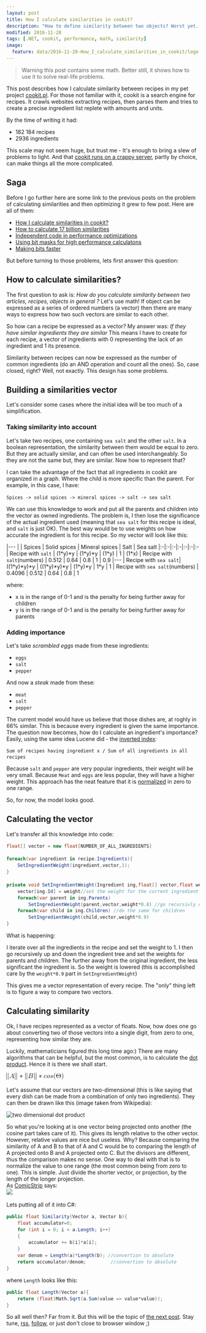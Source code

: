 ```yaml
---
layout: post
title: How I calculate similarities in cookit? 
description: "How to define similarity between two objects? Worst yet. How to calculate it. This post describes the modeling process for defining similarity between recipes."
modified: 2016-11-28
tags: [.NET, cookit, performance, math, similarity]
image:
  feature: data/2016-11-28-How_I_calculate_similarities_in_cookit/logo.jpg
---
```

> Warning this post contains some math. Better still, it shows how to use it to solve real-life problems. 

This post describes how I calculate similarity between recipes in my pet project [cookit.pl](http://cookit.pl). For those not familiar with it, cookit is a search engine for recipes. It crawls websites extracting recipes, then parses them and tries to create a precise ingredient list replete with amounts and units.

By the time of writing it had:

- 182 184 recipes 
- 2936 ingredients

This scale may not seem huge, but trust me - It's enough to bring a slew of problems to light. And that [cookit runs on a crappy server](http://indexoutofrange.com/The-importance-of-running-on-crapp/), partly by choice, can make things all the more complicated.
<!--MORE-->

## Saga

Before I go further here are some link to the previous posts on the problem of calculating similarities and then optimizing it grew to few post. Here are all of them:

- [How I calculate similarities in cookit?](/How_I_calculate_similarities_in_cookit)
- [How to calculate 17 billion similarities](/How-to-calculate-17-billion-similarities)
- [Independent code in performance optimizations](/Independent-code-in-performance-optimizations)
- [Using bit masks for high performance calculatons](/Using-bit-operations-for-performance-optimizations)
- [Making bits faster](/Making-bits-faster)
 
But before turning to those problems, lets first answer this question: 

## How to calculate similarities?

The first question to ask is: 
    *How do you calculate similarity between two articles, recipes, objects in general ?* 
Let's use math! If object can be expressed as a series of ordered numbers (a vector) then there are many ways to express how two such vectors are similar to each other.

So how can a recipe be expressed as a vector? My answer was: 
    *If they have similar ingredients they are similar*
This means I have to create for each recipe, a vector of ingredients with 0 representing the lack of an ingredient and 1 its presence.  

Similarity between recipes can now be expressed as the number of common ingredients (do an AND operation and count all the ones). So, case closed, right? Well, not exactly. This design has some problems.

## Building a similarities vector

Let's consider some cases where the initial idea will be too much of a simplification.

### Taking similarity into account

Let's take two recipes, one containing `sea salt` and the other `salt`. In a boolean representation, the similarity between them would be equal  to zero. But they are actually similar, and can often be used interchangeably. So they are not the same but, they are similar. Now how to represent that?

I can take the advantage of the fact that all ingredients in cookit are organized in a graph. Where the child is more specific than the parent. For example, in this case, I have:

`Spices -> solid spices -> mineral spices -> salt -> sea salt`

We can use this knowledge to work and put all the parents and children into the vector as owned ingredients. The problem is, I then lose the significance of the actual ingredient used (meaning that `sea salt` for this recipe is ideal, and `salt` is just OK). The best way would be to use weights on how accurate the ingredient is for this recipe. So my vector will look like this:

|---
| | Spices | Solid spices | Mineral spices | Salt | Sea salt
|:-|:-|:-|:-|:-|:-|:-
| Recipe with `salt` | (1\*y)\*y | (1\*y)\*y | (1\*y) | 1 | (1\*x)
| Recipe with `salt`(numbers) | 0.512 | 0.64 | 0.8 | 1 | 0.9
|---
| Recipe with `sea salt`| ((1\*y)\*y)\*y | ((1\*y)\*y)\*y | (1\*y)\*y | 1\*y | 1
| Recipe with `sea salt`(numbers) | 0.4096 | 0.512 | 0.64 | 0.8 | 1

where:

 - x is in the range of 0-1 and is the penalty for being further away for children 
 - y is in the range of 0-1 and is the penalty for being further away for parents

### Adding importance

Let's take *scrambled eggs* made from these ingredients:

- `eggs`
- `salt` 
- `pepper`

And now a *steak* made from these: 

- `meat`
- `salt` 
- `pepper` 

The current model would have us believe that those dishes are, at roghly in 66% similar. This is because every ingredient is given the same importance. The question now becomes, how do I calculate an ingredient's importance? Easily, using the same idea Lucene did - the [inverted index](https://en.wikipedia.org/wiki/Inverted_index):

```
Sum of recipes having ingredient x / Sum of all ingredients in all recipes
```

Because `salt` and `pepper` are very popular ingredients, their weight will be very small. Because `Meat` and `eggs` are less popular, they will have a higher weight. This approach has the neat feature that it is [normalized](https://en.wikipedia.org/wiki/Normalization_(statistics)) in zero to one range. 

So, for now, the model looks good.

## Calculating the vector
 
Let's transfer all this knowledge into code:

```csharp
float[] vector = new float[NUMBER_OF_ALL_INGREDIENTS]
 
foreach(var ingredient in recipe.Ingredients){
    SetIngredientWeight(ingredient,vector,1);
}

private void SetIngredientWeight(Ingredient ing,float[] vector,float weight){
    vector[ing.Id] = weight//set the weight for the current ingredient
    foreach(var parent in ing.Parents)
        SetIngredientWeight(parent,vector,weight*0.8) //go recursivly over each parent and add them with smaller weight
    foreach(var child in ing.Children) //do the same for children
        SetIngredientWeight(child,vector,weight*0.9)
}
```
What is happening:

I iterate over all the ingredients in the recipe and set the weight to 1. I then go recursively up and down the ingredient tree and set the weights for parents and children. The further away from the original ingredient, the less significant the ingredient is. So the weight is lowered (this is accomplished care by the `weight*0.9` part in `SetIngredientWeight`)

This gives me a vector representation of every recipe. The "only" thing left is to figure a way to compare two vectors.

## Calculating similarity

Ok, I have recipes represented as a vector of floats. Now, how does one go about converting two of those vectors into a single digit, from zero to one, representing how similar they are.
  
Luckily, mathematicians figured this long time ago:) There are many algorithms that can be helpful, but the most common, is to calculate the [dot product](https://en.wikipedia.org/wiki/Dot_product). Hence it is there we shall start.
 
![dot product](/data/2016-11-28-How_I_calculate_similarities_in_cookit/dot_product.gif)

Let's assume that our vectors are two-dimensional (this is like saying that every dish can be made from a combination of only two ingredients). They can then be drawn like this (image taken from Wikipedia):

![two dimensional dot product](https://upload.wikimedia.org/wikipedia/commons/thumb/3/3e/Dot_Product.svg/220px-Dot_Product.svg.png)

So what you're looking at is one vector being projected onto another (the cosine part takes care of it). This gives its length relative to the other vector. However, relative values are nice but useless. Why? Because comparing the similarity of A and B to that of A and C would be to comparing the length of A projected onto B and A projected onto C. But the divisors are different, thus the comparison makes no sense. One way to deal with that is to normalize the value to one range (the most common being from zero to one). This is simple. Just divide the shorter vector, or projection, by the length of the longer projection. <br/>
As [ComicStrip](http://www.commitstrip.com/) says:<br/>
![](http://www.commitstrip.com/wp-content/uploads/2016/08/Strip-Les-specs-cest-du-code-650-finalenglish.jpg)

Lets putting all of it into C#:

```csharp
public float Similarity(Vector a, Vector b){    
    float accumulator=0;
    for (int i = 0; i < a.Length; i++)
    {
        accumulator += b[i]*a[i];
    }
    var denom = Length(a)*Length(b); //convertion to absolute 
    return accumulator/denom;         //convertion to absolute    
}    
```

where `Length` looks like this:

```csharp
public float Length(Vector a){    
    return (float)Math.Sqrt(a.Sum(value => value*value));
}
```

So all well then? Far from it. But this will be the topic of [the next post](http://indexoutofrange.com/How-to-calculate-17-billion-similarities/). Stay tune, [rss](http://indexoutofrange.com/feed.xml), [follow](https://twitter.com/maklipsa), or just don't close to browser window ;)